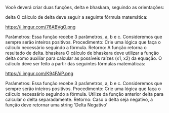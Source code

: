 Você deverá criar duas funções, delta e bhaskara, seguindo as orientações:

delta
O cálculo de delta deve seguir a seguinte fórmula matemática:

https://i.imgur.com/76ABVgO.png

Parâmetros:
Essa função recebe 3 parâmetros, a, b e c. Consideremos que sempre serão inteiros positivos.
Procedimento:
Crie uma lógica que faça o cálculo necessário seguindo a fórmula.
Retorno:
A função retorna o resultado de delta.
bhaskara
O cálculo de bhaskara deve utilizar a função delta como auxiliar para calcular as possíveis raízes (x1, x2) da equação. O cálculo deve ser feito a partir das seguintes fórmulas matemáticas:

https://i.imgur.com/K94FAiP.png

Parâmetros:
Essa função recebe 3 parâmetros, a, b e c. Consideremos que sempre serão inteiros positivos.
Procedimento:
Crie uma lógica que faça o cálculo necessário seguindo a fórmula. Utilize da função anterior delta para calcular o delta separadamente.
Retorno:
Caso o delta seja negativo, a função deve retornar uma string 'Delta Negativo'